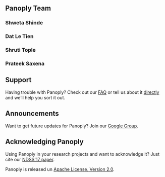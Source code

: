 ## Panoply Team 

### Shweta Shinde

### Dat Le Tien

### Shruti Tople

### Prateek Saxena
 

## Support

Having trouble with Panoply? Check out our [FAQ](https://shwetasshinde24.github.io/Panoply/faq.html) or tell us about it [directly]() and we’ll help you sort it out.

## Announcements

Want to get future updates for Panoply? Join our [Google Group](panoply-announcements@googlegroups.com). 

## Acknowledging Panoply

Using Panoply in your research projects and want to acknowledge it? Just cite our [NDSS'17 paper](https://www.comp.nus.edu.sg/~shweta24/panoply_ndss17.bib).

Panoply is released un [Apache License, Version 2.0](https://www.apache.org/licenses/LICENSE-2.0).

